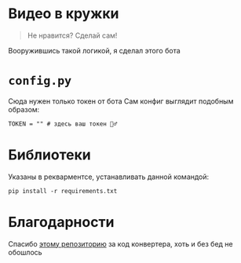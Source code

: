 # Видео в кружки
> Не нравится? Сделай сам!

Вооружившись такой логикой, я сделал этого бота

# `config.py`
Сюда нужен только токен от бота
Сам конфиг выглядит подобным образом:
```
TOKEN = "" # здесь ваш токен 🤷‍♂️
```

# Библиотеки
Указаны в рекварментсе, устанавливать данной командой:

```
pip install -r requirements.txt
```

# Благодарности
Спасибо [этому репозиторию](https://github.com/Dizro/Telegram-Video-Circle-Bot) за код конвертера, хоть и без бед не обошлось
